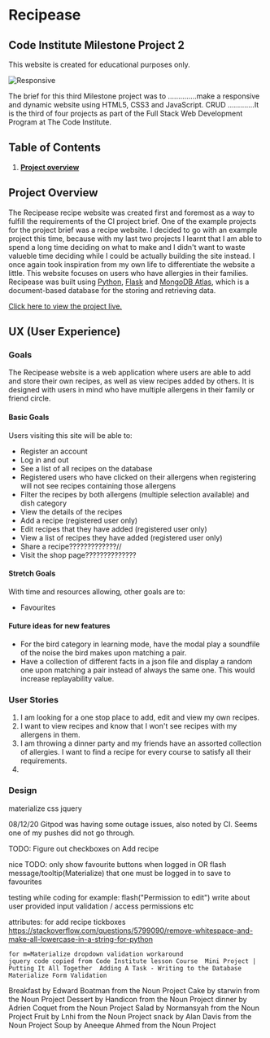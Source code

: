 # Recipease 

## Code Institute Milestone Project 2

This website is created for educational purposes only.

![Responsive](...)    
    
The brief for this third Milestone project was to ..............make a responsive and dynamic website using HTML5, CSS3 and JavaScript. CRUD .............It is the third of four projects as part of the Full Stack Web Development Program at The Code Institute. 

## Table of Contents
1. [**Project overview**](#project-overview)

## Project Overview
The Recipease recipe website was created first and foremost as a way to fulfill the requirements of the CI project brief. One of the example projects for the project brief was a recipe website. I decided to go with an example project this time, because with my last two projects I learnt that I am able to spend a long time deciding on what to make and I didn't want to waste valueble time deciding while I could be actually building the site instead. I once again took inspiration from my own life to differentiate the website a little. This website focuses on users who have allergies in their families.
Recipease was built using [Python](https://www.python.org/), [Flask](https://flask.palletsprojects.com/en/1.1.x/) and [MongoDB Atlas](https://www.mongodb.com/), which is a document-based database for the storing and retrieving data.

[Click here to view the project live.](https://ms3-recipease.herokuapp.com/)

## UX (User Experience)

### Goals
The Recipease website is a web application where users are able to add and store their own recipes, as well as view recipes added by others. It is designed with users in mind who have multiple allergens in their family or friend circle. 

#### Basic Goals
Users visiting this site will be able to:
- Register an account
- Log in and out
- See a list of all recipes on the database
- Registered users who have clicked on their allergens when registering will not see recipes containing those allergens
- Filter the recipes by both allergens (multiple selection available) and dish category
- View the details of the recipes
- Add a recipe (registered user only)
- Edit recipes that they have added (registered user only)
- View a list of recipes they have added (registered user only)
- Share a recipe?????????????//
- Visit the shop page??????????????

#### Stretch Goals
With time and resources allowing, other goals are to:
- Favourites

#### Future ideas for new features
- For the bird category in learning mode, have the modal play a soundfile of the noise the bird makes upon matching a pair.
- Have a collection of different facts in a json file and display a random one upon matching a pair instead of always the same one. This would increase replayability value.


### User Stories

1. I am looking for a one stop place to add, edit and view my own recipes.
2. I want to view recipes and know that I won't see recipes with my allergens in them.
3. I am throwing a dinner party and my friends have an assorted collection of allergies. I want to find a recipe for every course to satisfy all their requirements.
4. 

### Design









materialize css
jquery


08/12/20 Gitpod was having some outage issues, also noted by CI. Seems one of my pushes did not go through.

TODO:
Figure out checkboxes on Add recipe

nice TODO:
only show favourite buttons when logged in OR 
    flash message/tooltip(Materialize) that one must be logged in to save to favourites

testing while coding for example:
flash("Permission to edit")
write about user provided input validation / access permissions etc


attributes:
    for add recipe tickboxes
    https://stackoverflow.com/questions/5799090/remove-whitespace-and-make-all-lowercase-in-a-string-for-python

    for m=Materialize dropdown validation workaround
    jquery code copied from Code Institute lesson Course  Mini Project | Putting It All Together  Adding A Task - Writing to the Database  Materialize Form Validation

Breakfast by Edward Boatman from the Noun Project
Cake by starwin from the Noun Project
Dessert by Handicon from the Noun Project
dinner by Adrien Coquet from the Noun Project
Salad by Normansyah from the Noun Project
Fruit by Lnhi from the Noun Project
snack by Alan Davis from the Noun Project
Soup by Aneeque Ahmed from the Noun Project

